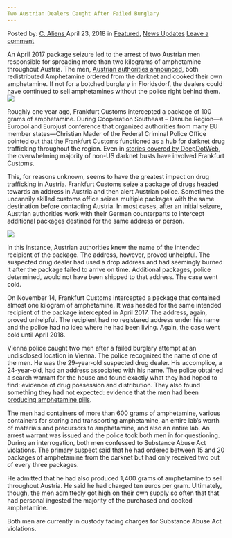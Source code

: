 ```yaml
---
Two Austrian Dealers Caught After Failed Burglary
---
```

<article class="post-listing post-25465 post type-post status-publish format-standard has-post-thumbnail hentry 
category-news-updates tag-austrian tag-burglary tag-caught tag-dealers tag-failed">
<div class="post-inner">
<span>Posted by: <a href="https://www.deepdotweb.com/author/caliens/" title="">C. Aliens </a></span>
<span>April 23, 2018</span>
<span>in <a href="https://www.deepdotweb.com/category/deepdot-news/" rel="category tag">Featured</a>, <a href="https://www.deepdotweb.com/category/news-updates/" rel="category tag">News Updates</a></span>
<span><a href="https://www.deepdotweb.com/2018/04/23/two-austrian-dealers-caught-after-failed-burglary/#respond">Leave a comment</a></span>


<p>An April 2017 package seizure led to the arrest of two Austrian men responsible for spreading more than two kilograms of amphetamine throughout Austria. The men, <a href="http://www.polizei.gv.at/wien/presse/aussendungen/presse.aspx?prid=3335304D554F6A7A4E6A493D&amp;pro=0">Austrian authorities announced</a>, both redistributed Amphetamine ordered from the darknet and cooked their own amphetamine. If not for a botched burglary in Floridsdorf, the dealers could have continued to sell amphetamines without the police right behind them.<img class="wp-image-25470 aligncenter" src="https://www.deepdotweb.com/wp-content/uploads/2018/04/word-image-50.jpeg" srcset="https://www.deepdotweb.com/wp-content/uploads/2018/04/word-image-50.jpeg 660w, https://www.deepdotweb.com/wp-content/uploads/2018/04/word-image-50-300x150.jpeg 300w" sizes="(max-width: 660px) 100vw, 660px" /></p>
<p>Roughly one year ago, Frankfurt Customs intercepted a package of 100 grams of amphetamine. During Cooperation Southeast &#8211; Danube Region—a Europol and Eurojust conference that organized authorities from many EU member states—Christian Mader of the Federal Criminal Police Office pointed out that the Frankfurt Customs functioned as a hub for darknet drug trafficking throughout the region. Even in <a href="https://www.deepdotweb.com/tag/Austria">stories covered by DeepDotWeb</a>, the overwhelming majority of non-US darknet busts have involved Frankfurt Customs.</p>
<p>This, for reasons unknown, seems to have the greatest impact on drug trafficking in Austria. Frankfurt Customs seize a package of drugs headed towards an address in Austria and then alert Austrian police. Sometimes the uncannily skilled customs office seizes multiple packages with the same destination before contacting Austria. In most cases, after an initial seizure, Austrian authorities work with their German counterparts to intercept additional packages destined for the same address or person.</p>
<p><img class="wp-image-25471" src="https://www.deepdotweb.com/wp-content/uploads/2018/04/word-image-51.jpeg" srcset="https://www.deepdotweb.com/wp-content/uploads/2018/04/word-image-51.jpeg 660w, https://www.deepdotweb.com/wp-content/uploads/2018/04/word-image-51-300x150.jpeg 300w" sizes="(max-width: 660px) 100vw, 660px" /></p>
<p>In this instance, Austrian authorities knew the name of the intended recipient of the package. The address, however, proved unhelpful. The suspected drug dealer had used a drop address and had seemingly burned it after the package failed to arrive on time. Additional packages, police determined, would not have been shipped to that address. The case went cold.</p>
<p>On November 14, Frankfurt Customs intercepted a package that contained almost one kilogram of amphetamine. It was headed for the same intended recipient of the package intercepted in April 2017. The address, again, proved unhelpful. The recipient had no registered address under his name and the police had no idea where he had been living. Again, the case went cold until April 2018.</p>
<p>Vienna police caught two men after a failed burglary attempt at an undisclosed location in Vienna. The police recognized the name of one of the men. He was the 29-year-old suspected drug dealer. His accomplice, a 24-year-old, had an address associated with his name. The police obtained a search warrant for the house and found exactly what they had hoped to find: evidence of drug possession and distribution. They also found something they had not expected: evidence that the men had been <a href="https://www.deepdotweb.com/tag/amphetamine/">producing amphetamine pills</a>.</p>
<p>The men had containers of more than 600 grams of amphetamine, various containers for storing and transporting amphetamine, an entire lab’s worth of materials and precursors to amphetamine, and also an entire lab. An arrest warrant was issued and the police took both men in for questioning. During an interrogation, both men confessed to Substance Abuse Act violations. The primary suspect said that he had ordered between 15 and 20 packages of amphetamine from the darknet but had only received two out of every three packages.</p>
<p>He admitted that he had also produced 1,400 grams of amphetamine to sell throughout Austria. He said he had charged ten euros per gram. Ultimately, though, the men admittedly got high on their own supply so often that that had personal ingested the majority of the purchased and cooked amphetamine.</p>
<p>Both men are currently in custody facing charges for Substance Abuse Act violations.</p>
</div>
<span style="display:none"><a href="https://www.deepdotweb.com/tag/austrian/" rel="tag">austrian</a> <a href="https://www.deepdotweb.com/tag/burglary/" rel="tag">burglary</a> <a href="https://www.deepdotweb.com/tag/caught/" rel="tag">caught</a> <a href="https://www.deepdotweb.com/tag/dealers/" rel="tag">dealers</a> <a href="https://www.deepdotweb.com/tag/failed/" rel="tag">failed</a></span> <span style="display:none" class="updated">2018-04-23</span>
<div style="display:none" class="vcard author" itemprop="author" itemscope itemtype="http://schema.org/Person"><strong class="fn" itemprop="name"><a href="https://www.deepdotweb.com/author/caliens/" title="Posts by C. Aliens" rel="author">C. Aliens</a></strong></div>
</div>
</article>


